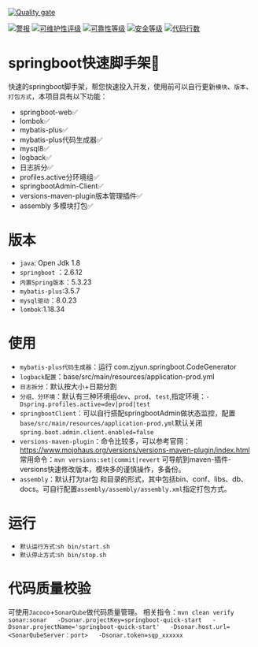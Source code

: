 [![Quality gate](http://zjyun.cc:6008/api/project_badges/quality_gate?project=springboot-quick-start&token=sqb_d4e045e166323b1175cf5c0a6dd6083af8fb32dc)](http://zjyun.cc:6008/dashboard?id=springboot-quick-start)

[![警报](http://zjyun.cc:6008/api/project_badges/measure?project=springboot-quick-start&metric=alert_status&token=sqb_d4e045e166323b1175cf5c0a6dd6083af8fb32dc)](http://zjyun.cc:6008/dashboard?id=springboot-quick-start)
[![可维护性评级](http://zjyun.cc:6008/api/project_badges/measure?project=springboot-quick-start&metric=sqale_rating&token=sqb_d4e045e166323b1175cf5c0a6dd6083af8fb32dc)](http://zjyun.cc:6008/dashboard?id=springboot-quick-start)
[![可靠性等级](http://zjyun.cc:6008/api/project_badges/measure?project=springboot-quick-start&metric=reliability_rating&token=sqb_d4e045e166323b1175cf5c0a6dd6083af8fb32dc)](http://zjyun.cc:6008/dashboard?id=springboot-quick-start)
[![安全等级](http://zjyun.cc:6008/api/project_badges/measure?project=springboot-quick-start&metric=security_rating&token=sqb_d4e045e166323b1175cf5c0a6dd6083af8fb32dc)](http://zjyun.cc:6008/dashboard?id=springboot-quick-start)
[![代码行数](http://zjyun.cc:6008/api/project_badges/measure?project=springboot-quick-start&metric=ncloc&token=sqb_d4e045e166323b1175cf5c0a6dd6083af8fb32dc)](http://zjyun.cc:6008/dashboard?id=springboot-quick-start)


# springboot快速脚手架🚀
快速的springboot脚手架，帮您快速投入开发，使用前可以自行更新`模块`、`版本`、`打包方式`，本项目具有以下功能：
- springboot-web✅
- lombok✅
- mybatis-plus✅
- mybatis-plus代码生成器✅
- mysql8✅
- logback✅
- 日志拆分✅
- profiles.active分环境组✅
- springbootAdmin-Client✅
- versions-maven-plugin版本管理插件✅
- assembly 多模块打包✅

# 版本
- `java`: Open Jdk 1.8
- `springboot` ：2.6.12 
- `内置Spring版本`：5.3.23
- `mybatis-plus`:3.5.7
- `mysql驱动`：8.0.23
- `lombok`:1.18.34


# 使用
- `mybatis-plus代码生成器`：运行 com.zjyun.springboot.CodeGenerator
- `logback配置`：base/src/main/resources/application-prod.yml 
- `日志拆分`：默认按大小+日期分割
-  `分组、分环境`：默认有三种环境组`dev`、`prod`、`test`,指定环境：`-Dspring.profiles.active=dev|prod|test`
- `springbootClient`：可以自行搭配springbootAdmin做状态监控，配置`base/src/main/resources/application-prod.yml`默认关闭`spring.boot.admin.client.enabled=false`
- `versions-maven-plugin`：命令比较多，可以参考官网：https://www.mojohaus.org/versions/versions-maven-plugin/index.html
常用命令：`mvn versions:set|commit|revert` 可导航到maven-插件-versions快速修改版本，模块多的谨慎操作，多备份。
- `assembly`：默认打为tar包 和目录的形式，其中包括bin、conf、libs、db、docs。可自行配置`assembly/assembly/assembly.xml`指定打包方式。
# 运行
- `默认运行方式`:`sh bin/start.sh`
- `默认停止方式`:`sh bin/stop.sh`

# 代码质量校验
可使用`Jacoco`+`SonarQube`做代码质量管理。
相关指令：`mvn clean verify sonar:sonar   -Dsonar.projectKey=springboot-quick-start   -Dsonar.projectName='springboot-quick-start'   -Dsonar.host.url=<SonarQubeServer：port>   -Dsonar.token=sqp_xxxxxx`
